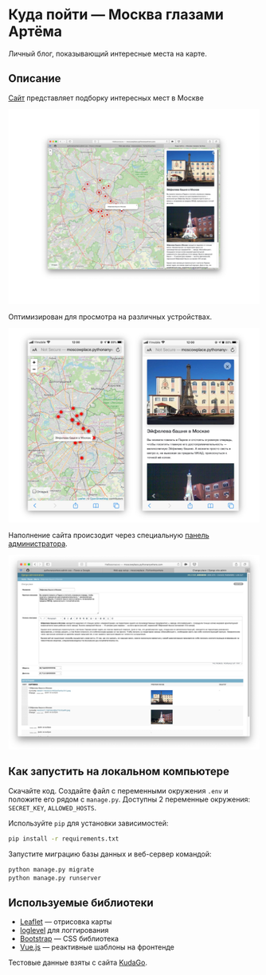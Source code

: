 # Куда пойти — Москва глазами Артёма

Личный блог, показывающий интересные места на карте.

## Описание

[Сайт](https://inmedvedev.pythonanywhere.com/) представляет подборку интересных мест в Москве

![screenshot](screenshots/screenshot.jpg)

Оптимизирован для просмотра на различных устройствах.

![mobile](screenshots/mob_screenshot.jpg)

Наполнение сайта происзодит через специальную [панель администратора](https://inmedvedev.pythonanywhere.com/admin/).

![admin](screenshots/admin_screenshot.jpg)

## Как запустить на локальном компьютере

Скачайте код. Создайте файл с переменными окружения `.env` и положите его рядом с `manage.py`. Доступны 2 переменные окружения: `SECRET_KEY`, `ALLOWED_HOSTS`.

Используйте `pip` для установки зависимостей:

```bash
pip install -r requirements.txt
```

Запустите миграцию базы данных и веб-сервер командой:

```bash
python manage.py migrate
python manage.py runserver
```

## Используемые библиотеки

* [Leaflet](https://leafletjs.com/) — отрисовка карты
* [loglevel](https://www.npmjs.com/package/loglevel) для логгирования
* [Bootstrap](https://getbootstrap.com/) — CSS библиотека
* [Vue.js](https://ru.vuejs.org/) — реактивные шаблоны на фронтенде

Тестовые данные взяты с сайта [KudaGo](https://kudago.com).